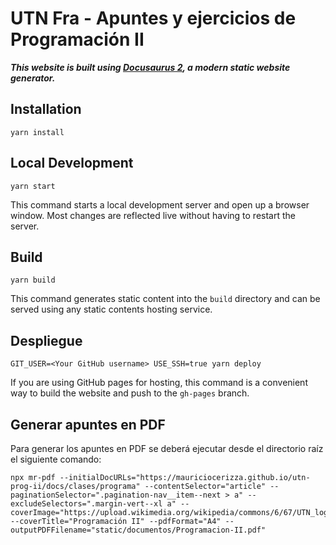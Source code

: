 # UTN Fra - Apuntes y ejercicios de Programación II
***This website is built using [Docusaurus 2](https://v2.docusaurus.io/), a modern static website generator.***

## Installation

```console
yarn install
```

## Local Development

```console
yarn start
```

This command starts a local development server and open up a browser window. Most changes are reflected live without having to restart the server.

## Build

```console
yarn build
```

This command generates static content into the `build` directory and can be served using any static contents hosting service.

## Despliegue

```console
GIT_USER=<Your GitHub username> USE_SSH=true yarn deploy
```

If you are using GitHub pages for hosting, this command is a convenient way to build the website and push to the `gh-pages` branch.

## Generar apuntes en PDF

Para generar los apuntes en PDF se deberá ejecutar desde el directorio raíz el siguiente comando:

```console
npx mr-pdf --initialDocURLs="https://mauriciocerizza.github.io/utn-prog-ii/docs/clases/programa" --contentSelector="article" --paginationSelector=".pagination-nav__item--next > a" --excludeSelectors=".margin-vert--xl a" --coverImage="https://upload.wikimedia.org/wikipedia/commons/6/67/UTN_logo.jpg" --coverTitle="Programación II" --pdfFormat="A4" --outputPDFFilename="static/documentos/Programacion-II.pdf"
```